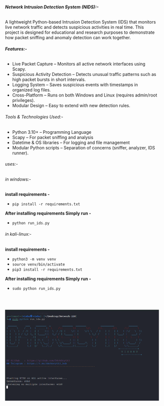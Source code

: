 ###### **Network Intrusion Detection System (NIDS):-**



A lightweight Python-based Intrusion Detection System (IDS) that monitors live network traffic and detects suspicious activities in real time. This project is designed for educational and research purposes to demonstrate how packet sniffing and anomaly detection can work together.



###### **Features:-**



* Live Packet Capture – Monitors all active network interfaces using Scapy.
* Suspicious Activity Detection – Detects unusual traffic patterns such as high packet bursts in short intervals.
* Logging System – Saves suspicious events with timestamps in organized log files.
* Cross-Platform – Runs on both Windows and Linux (requires admin/root privileges).
* Modular Design – Easy to extend with new detection rules.



###### Tools \& Technologies Used:-



* Python 3.10+ – Programming Language
* Scapy – For packet sniffing and analysis
* Datetime \& OS libraries – For logging and file management
* Modular Python scripts – Separation of concerns (sniffer, analyzer, IDS runner).



###### uses:-

###### in windows:-

**install requirements -**
* `pip install -r requirements.txt`
  
**After installing requirements Simply run -**
* `python run_ids.py`

###### in kali-linux:-

**install requirements -** 
* ```python3 -m venv venv```
* ```source venv/bin/activate```
* ```pip3 install -r requirements.txt```

**After installing requirements Simply run -**
* `sudo python run_ids.py`
  
<br><br>

![Network-Intrusion Detection System](assets/Network-IDS.png)
